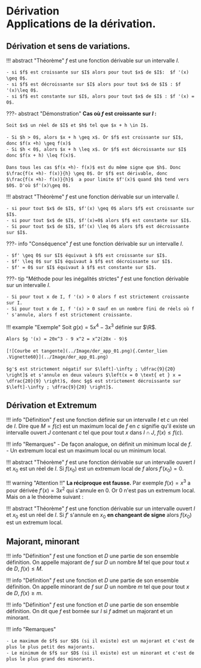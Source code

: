 # Dérivation<br>Applications de la dérivation.

## Dérivation et sens de variations.

!!! abstract "Théorème"
    $f$ est une fonction dérivable sur un intervalle $I$.

    - si $f$ est croissante sur $I$ alors pour tout $x$ de $I$:  $f '(x) \geq 0$.
    - si $f$ est décroissante sur $I$ alors pour tout $x$ de $I$ : $f '(x)\leq 0$.
    - si $f$ est constante sur $I$, alors pour tout $x$ de $I$ : $f '(x) = 0$.

???- abstract "Démonstration"
    **Cas où $f$ est croissante sur $I$ :**

    Soit $x$ un réel de $I$ et $h$ tel que $x + h \in I$.

    - Si $h > 0$, alors $x + h \geq x$. Or $f$ est croissante sur $I$, donc $f(x +h) \geq f(x)$
    - Si $h < 0$, alors $x + h \leq x$. Or $f$ est décroissante sur $I$ donc $f(x + h) \leq f(x)$.

    Dans tous les cas $f(x +h)- f(x)$ est du même signe que $h$. Donc   $\frac{f(x +h)- f(x)}{h} \geq 0$. Or $f$ est dérivable, donc $\frac{f(x +h)- f(x)}{h}$  a pour limite $f'(x)$ quand $h$ tend vers $0$. D'où $f'(x)\geq 0$.

!!! abstract "Théorème"
    $f$ est une fonction dérivable sur un intervalle $I$.

    - si pour tout $x$ de $I$, $f'(x) \geq 0$ alors $f$ est croissante sur $I$.
    - si pour tout $x$ de $I$, $f'(x)=0$ alors $f$ est constante sur $I$.
    - Si pour tout $x$ de $I$, $f'(x) \leq 0$ alors $f$ est décroissante sur $I$.

???- info "Conséquence"
    $f$ est une fonction dérivable sur un intervalle $I$.

    - $f' \geq 0$ sur $I$ équivaut à $f$ est croissante sur $I$.
    - $f' \leq 0$ sur $I$ équivaut à $f$ est décroissante sur $I$.
    - $f' = 0$ sur $I$ équivaut à $f$ est constante sur $I$.

???- tip "Méthode pour les inégalités strictes"
    $f$ est une fonction dérivable sur un intervalle $I$.

    - Si pour tout x de I, f '(x) > 0 alors f est strictement croissante sur I.
    - Si pour tout x de I, f '(x) > 0 sauf en un nombre fini de réels où f ' s'annule, alors f est strictement croissante.

!!! example "Exemple"
    Soit $g(x) = 5x^4 - 3x^3$ définie sur $\R$.
    
    Alors $g '(x) = 20x^3 - 9 x^2 = x^2(20x - 9)$

    [![Courbe et tangente](../Image/der_app_01.png){.Center_lien .Vignette60}](../Image/der_app_01.png)

    $g'$ est strictement négatif sur $\left]-\infty ; \dfrac{9}{20} \right]$ et s'annule en deux valeurs $\left(x = 0 \text{ et } x = \dfrac{20}{9} \right)$, donc $g$ est strictement décroissante sur $\left]-\infty ; \dfrac{9}{20} \right]$.



## Dérivation et Extremum

!!! info "Définition"
    $f$ est une fonction définie sur un intervalle $I$ et $c$ un réel de $I$. Dire que $M = f(c)$  est un maximum local de $f$ en $c$ signifie qu'il existe un intervalle ouvert $J$ contenant $c$ tel que pour tout $x$ dans $I \cap J$, $f(x) \leq f(c)$.

!!! info "Remarques"
    - De façon analogue, on définit un  minimum local de $f$.
    - Un extremum local est un maximum local ou un minimum local.

<!-- %Avec la figure ci-contre : f est définie sur [-4 ; 6]
%f(-1) = 4 est un maximum local. f(3) = -4 est un minimum local.
%Est-ce que f(6) = 8 est un maximum local ? Non, car il faut un intervalle ouvert inclus dans I contenant 6 et un tel intervalle n'existe pas. -->

!!! abstract "Théorème"
    $f$ est une fonction dérivable sur un intervalle ouvert $I$ et $x_0$ est un réel de $I$. Si $f(x_0)$ est un extremum local de $f$ alors $f'(x_0) = 0$.


!!! warning "Attention !!"
    **La réciproque est fausse.** Par exemple $f(x) = x^3$ a pour dérivée $f'(x) = 3x^2$ qui s'annule en $0$. Or $0$ n'est pas un extremum local. Mais on a le théorème suivant : 

!!! abstract "Théorème"
    $f$ est une fonction dérivable sur un intervalle ouvert $I$ et $x_0$ est un réel de $I$. Si $f'$ s'annule en $x_0$ **en changeant de signe** alors $f(x_0)$ est un extremum local.

## Majorant, minorant

!!! info "Définition"
    $f$ est une fonction et $D$ une partie de son ensemble définition. On appelle majorant de $f$ sur $D$ un nombre $M$ tel que pour tout $x$ de $D$, $f(x) \leq M$. 

!!! info "Définition"
    $f$ est une fonction et $D$ une partie de son ensemble définition. On appelle minorant de $f$ sur $D$ un nombre $m$ tel que pour tout $x$ de $D$, $f(x) \geq m$. 

!!! info "Définition"
    $f$ est une fonction et $D$ une partie de son ensemble définition. On dit que $f$ est bornée sur $I$ si $f$ admet un majorant et un minorant.

<!-- %Dans l'exemple précédent, f possède des majorants sur [-4 ; 6] (9 par exemple). Elle n'a pas de minorants sur [-4 ; 6], et donc elle n'est pas bornée. -->

!!! info "Remarques"
    
    - Le maximum de $f$ sur $D$ (si il existe) est un majorant et c'est de plus le plus petit des majorants.
    - Le minimum de $f$ sur $D$ (si il existe) est un minorant et c'est de plus le plus grand des minorants.
